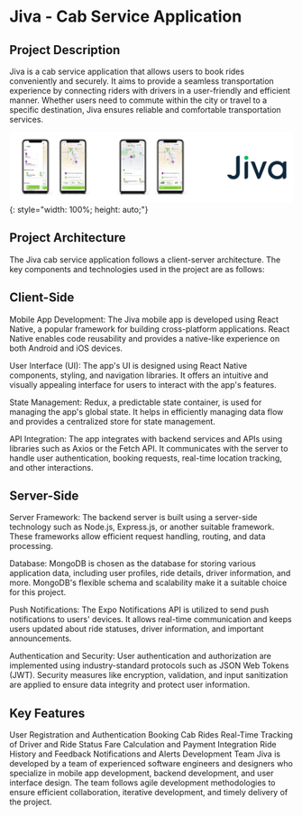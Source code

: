 # Jiva - Cab Service Application
## Project Description
Jiva is a cab service application that allows users to book rides conveniently and securely. It aims to provide a seamless transportation experience by connecting riders with drivers in a user-friendly and efficient manner. Whether users need to commute within the city or travel to a specific destination, Jiva ensures reliable and comfortable transportation services.

![Jiva Banner](https://github.com/ROK862/Jiva-Cab-Service/blob/main/assets/jiva-banner.png?raw=true){: style="width: 100%; height: auto;"}


## Project Architecture
The Jiva cab service application follows a client-server architecture. The key components and technologies used in the project are as follows:

## Client-Side
Mobile App Development: The Jiva mobile app is developed using React Native, a popular framework for building cross-platform applications. React Native enables code reusability and provides a native-like experience on both Android and iOS devices.

User Interface (UI): The app's UI is designed using React Native components, styling, and navigation libraries. It offers an intuitive and visually appealing interface for users to interact with the app's features.

State Management: Redux, a predictable state container, is used for managing the app's global state. It helps in efficiently managing data flow and provides a centralized store for state management.

API Integration: The app integrates with backend services and APIs using libraries such as Axios or the Fetch API. It communicates with the server to handle user authentication, booking requests, real-time location tracking, and other interactions.

## Server-Side
Server Framework: The backend server is built using a server-side technology such as Node.js, Express.js, or another suitable framework. These frameworks allow efficient request handling, routing, and data processing.

Database: MongoDB is chosen as the database for storing various application data, including user profiles, ride details, driver information, and more. MongoDB's flexible schema and scalability make it a suitable choice for this project.

Push Notifications: The Expo Notifications API is utilized to send push notifications to users' devices. It allows real-time communication and keeps users updated about ride statuses, driver information, and important announcements.

Authentication and Security: User authentication and authorization are implemented using industry-standard protocols such as JSON Web Tokens (JWT). Security measures like encryption, validation, and input sanitization are applied to ensure data integrity and protect user information.

## Key Features
User Registration and Authentication
Booking Cab Rides
Real-Time Tracking of Driver and Ride Status
Fare Calculation and Payment Integration
Ride History and Feedback
Notifications and Alerts
Development Team
Jiva is developed by a team of experienced software engineers and designers who specialize in mobile app development, backend development, and user interface design. The team follows agile development methodologies to ensure efficient collaboration, iterative development, and timely delivery of the project.
